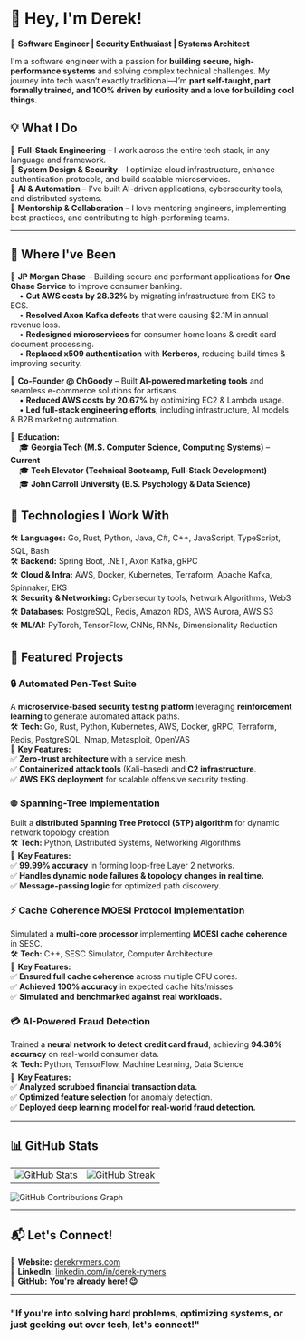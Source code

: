 # **👋 Hey, I'm Derek!**  
🚀 **Software Engineer | Security Enthusiast | Systems Architect**  

I'm a software engineer with a passion for **building secure, high-performance systems** and solving complex technical challenges. My journey into tech wasn’t exactly traditional—I’m **part self-taught, part formally trained, and 100% driven by curiosity and a love for building cool things.**  

## **💡 What I Do**  
🔹 **Full-Stack Engineering** – I work across the entire tech stack, in any language and framework.  
🔹 **System Design & Security** – I optimize cloud infrastructure, enhance authentication protocols, and build scalable microservices.  
🔹 **AI & Automation** – I’ve built AI-driven applications, cybersecurity tools, and distributed systems.  
🔹 **Mentorship & Collaboration** – I love mentoring engineers, implementing best practices, and contributing to high-performing teams.  

---

## **🏢 Where I've Been**  
🔹 **JP Morgan Chase** – Building secure and performant applications for **One Chase Service** to improve consumer banking.  
&nbsp;&nbsp;&nbsp;&nbsp;• **Cut AWS costs by 28.32%** by migrating infrastructure from EKS to ECS.  
&nbsp;&nbsp;&nbsp;&nbsp;• **Resolved Axon Kafka defects** that were causing $2.1M in annual revenue loss.  
&nbsp;&nbsp;&nbsp;&nbsp;• **Redesigned microservices** for consumer home loans & credit card document processing.  
&nbsp;&nbsp;&nbsp;&nbsp;• **Replaced x509 authentication** with **Kerberos**, reducing build times & improving security.  

🔹 **Co-Founder @ OhGoody** – Built **AI-powered marketing tools** and seamless e-commerce solutions for artisans.  
&nbsp;&nbsp;&nbsp;&nbsp;• **Reduced AWS costs by 20.67%** by optimizing EC2 & Lambda usage.  
&nbsp;&nbsp;&nbsp;&nbsp;• **Led full-stack engineering efforts**, including infrastructure, AI models & B2B marketing automation.  

🔹 **Education:**  
&nbsp;&nbsp;&nbsp;&nbsp;🎓 **Georgia Tech (M.S. Computer Science, Computing Systems)** – **Current**  
&nbsp;&nbsp;&nbsp;&nbsp;🎓 **Tech Elevator (Technical Bootcamp, Full-Stack Development)**  
&nbsp;&nbsp;&nbsp;&nbsp;🎓 **John Carroll University (B.S. Psychology & Data Science)**  

## **🔧 Technologies I Work With**  
🛠️ **Languages:** Go, Rust, Python, Java, C#, C++, JavaScript, TypeScript, SQL, Bash  
🛠️ **Backend:** Spring Boot, .NET, Axon Kafka, gRPC  
🛠️ **Cloud & Infra:** AWS, Docker, Kubernetes, Terraform, Apache Kafka, Spinnaker, EKS  
🛠️ **Security & Networking:** Cybersecurity tools, Network Algorithms, Web3  
🛠️ **Databases:** PostgreSQL, Redis, Amazon RDS, AWS Aurora, AWS S3  
🛠️ **ML/AI:** PyTorch, TensorFlow, CNNs, RNNs, Dimensionality Reduction  

## **🚀 Featured Projects**  

### **🔒 Automated Pen-Test Suite**  
A **microservice-based security testing platform** leveraging **reinforcement learning** to generate automated attack paths.  
🛠 **Tech:** Go, Rust, Python, Kubernetes, AWS, Docker, gRPC, Terraform, Redis, PostgreSQL, Nmap, Metasploit, OpenVAS  
📌 **Key Features:**  
✅ **Zero-trust architecture** with a service mesh.  
✅ **Containerized attack tools** (Kali-based) and **C2 infrastructure**.  
✅ **AWS EKS deployment** for scalable offensive security testing.  

### **🌐 Spanning-Tree Implementation**  
Built a **distributed Spanning Tree Protocol (STP) algorithm** for dynamic network topology creation.  
🛠 **Tech:** Python, Distributed Systems, Networking Algorithms  
📌 **Key Features:**  
✅ **99.99% accuracy** in forming loop-free Layer 2 networks.  
✅ **Handles dynamic node failures & topology changes in real time.**  
✅ **Message-passing logic** for optimized path discovery.  

### **⚡ Cache Coherence MOESI Protocol Implementation**  
Simulated a **multi-core processor** implementing **MOESI cache coherence** in SESC.  
🛠 **Tech:** C++, SESC Simulator, Computer Architecture  
📌 **Key Features:**  
✅ **Ensured full cache coherence** across multiple CPU cores.  
✅ **Achieved 100% accuracy** in expected cache hits/misses.  
✅ **Simulated and benchmarked against real workloads.**  

### **💳 AI-Powered Fraud Detection**  
Trained a **neural network to detect credit card fraud**, achieving **94.38% accuracy** on real-world consumer data.  
🛠 **Tech:** Python, TensorFlow, Machine Learning, Data Science  
📌 **Key Features:**  
✅ **Analyzed scrubbed financial transaction data.**  
✅ **Optimized feature selection** for anomaly detection.  
✅ **Deployed deep learning model for real-world fraud detection.**  

---

## **📊 GitHub Stats**  

<table>
  <tr>
    <td>
      <img src="https://github-readme-stats.vercel.app/api?username=DRymers7&show_icons=true&theme=tokyonight" alt="GitHub Stats" />
    </td>
    <td>
      <img src="https://github-readme-streak-stats.herokuapp.com/?user=DRymers7&theme=tokyonight" alt="GitHub Streak" />
    </td>
  </tr>
</table>

![GitHub Contributions Graph](https://github-readme-activity-graph.vercel.app/graph?username=DRymers7&theme=github-dark)  

---

## **📬 Let's Connect!**  
📌 **Website:** [derekrymers.com](#)  
📌 **LinkedIn:** [linkedin.com/in/derek-rymers](https://www.linkedin.com/in/derek-rymers/)  
📌 **GitHub:** **You're already here! 😉**  

---

### **"If you're into solving hard problems, optimizing systems, or just geeking out over tech, let's connect!"** 
